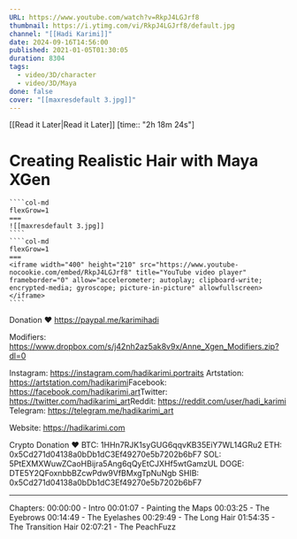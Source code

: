 ```yaml
---
URL: https://www.youtube.com/watch?v=RkpJ4LGJrf8
thumbnail: https://i.ytimg.com/vi/RkpJ4LGJrf8/default.jpg
channel: "[[Hadi Karimi]]"
date: 2024-09-16T14:56:00
published: 2021-01-05T01:30:05
duration: 8304
tags:
  - video/3D/character
  - video/3D/Maya
done: false
cover: "[[maxresdefault 3.jpg]]"
---
```

[[Read it Later|Read it Later]] [time:: "2h 18m 24s"]
# Creating Realistic Hair with Maya XGen
`````col
````col-md
flexGrow=1
===
![[maxresdefault 3.jpg]]
````
````col-md
flexGrow=1
===
<iframe width="400" height="210" src="https://www.youtube-nocookie.com/embed/RkpJ4LGJrf8" title="YouTube video player" frameborder="0" allow="accelerometer; autoplay; clipboard-write; encrypted-media; gyroscope; picture-in-picture" allowfullscreen></iframe>
````
`````
Donation ❤️ https://paypal.me/karimihadi

Modifiers: https://www.dropbox.com/s/j42nh2az5ak8v9x/Anne_Xgen_Modifiers.zip?dl=0

Instagram:  https://instagram.com/hadikarimi.portraits
Artstation:  https://artstation.com/hadikarimi​
Facebook:  https://facebook.com/hadikarimi.art​
Twitter:       https://twitter.com/hadikarimi_art​
Reddit:        https://reddit.com/user/hadi_karimi​
Telegram:   https://telegram.me/hadikarimi_art​

Website:     https://hadikarimi.com​

Crypto Donation ❤️
BTC: 1HHn7RJK1syGUG6qqvKB35EiY7WL14GRu2
ETH: 0x5Cd271d04138a0bDb1dC3Ef49270e5b7202b6bF7
SOL: 5PtEXMXWuwZCaoHBijra5Ang6qQyEtCJXHf5wtGamzUL
DOGE: DTE5Y2QFoxnbbBZcwPdw9VfBMxgTpNuNgb
SHIB: 0x5Cd271d04138a0bDb1dC3Ef49270e5b7202b6bF7
___________________________________
Chapters:
00:00:00 - Intro
00:01:07 - Painting the Maps
00:03:25 - The Eyebrows
00:14:49 - The Eyelashes
00:29:49 - The Long Hair
01:54:35 - The Transition Hair
02:07:21 - The PeachFuzz
